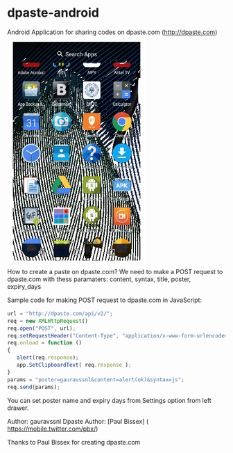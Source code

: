 # dpaste-android
Android Application for sharing codes on dpaste.com  (http://dpaste.com)

![ScreenShot]( https://github.com/gauravssnl/dpaste-android/blob/master/20180329_124139.gif )

How to create a paste on dpaste.com?
We need to make a POST request to dpaste.com with thess paramaters:
content, syntax, title, poster, expiry_days

Sample code for making POST request to dpaste.com in JavaScript:
 ```javascript
url = "http://dpaste.com/api/v2/";
req = new XMLHttpRequest()
req.open("POST", url);
req.setRequestHeader("Content-Type", "application/x-www-form-urlencoded");
req.onload = function ()
{
	alert(req.response);
	app.SetClipboardText( req.response );
}
 params = "poster=gauravssnl&content=alert(ok)&syntax=js";
req.send(params);

```

You can set poster name and expiry days from Settings option from left drawer.

Author: gauravssnl
Dpaste Author: [Paul Bissex] ( https://mobile.twitter.com/pbx/)

Thanks to Paul Bissex for creating dpaste.com
